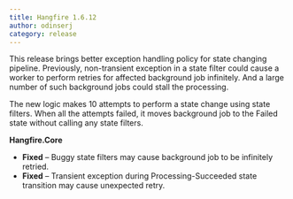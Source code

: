 ```yaml
---
title: Hangfire 1.6.12
author: odinserj
category: release
---
```


This release brings better exception handling policy for state changing pipeline. Previously, non-transient exception in a state filter could cause a worker to perform retries for affected background job infinitely. And a large number of such background jobs could stall the processing.

The new logic makes 10 attempts to perform a state change using state filters. When all the attempts failed, it moves background job to the Failed state without calling any state filters.

**Hangfire.Core**

* **Fixed** – Buggy state filters may cause background job to be infinitely retried.
* **Fixed** – Transient exception during Processing-Succeeded state transition may cause unexpected retry.
